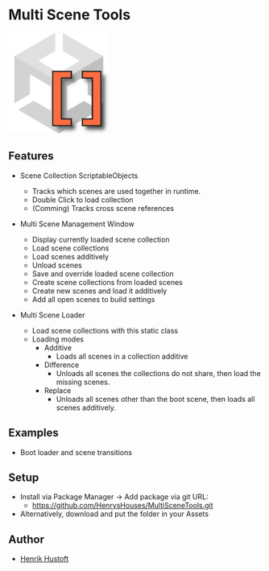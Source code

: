 # Multi Scene Tools

<img src="Gizmos/MultiSceneTools%20Icon.png" alt="MultiSceneToolsIcon" width="200"/>

## Features

- Scene Collection ScriptableObjects
    - Tracks which scenes are used together in runtime.
    - Double Click to load collection
    - (Comming) Tracks cross scene references

- Multi Scene Management Window
    - Display currently loaded scene collection
    - Load scene collections
    - Load scenes additively
    - Unload scenes
    - Save and override loaded scene collection
    - Create scene collections from loaded scenes
    - Create new scenes and load it additively
    - Add all open scenes to build settings

- Multi Scene Loader
    - Load scene collections with this static class
    - Loading modes
        - Additive
            - Loads all scenes in a collection additive
        - Difference
            - Unloads all scenes the collections do not share, then load the missing scenes.
        - Replace
            - Unloads all scenes other than the boot scene, then loads all scenes additively.

## Examples

- Boot loader and scene transitions

## Setup

- Install via Package Manager → Add package via git URL: 
    - https://github.com/HenrysHouses/MultiSceneTools.git
- Alternatively, download and put the folder in your Assets

## Author

- [Henrik Hustoft](https://www.linkedin.com/in/henrik-hustoft-2366ab220/)
